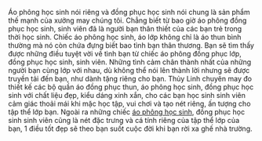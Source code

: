 Áo phông học sinh nói riêng và đồng phục học sinh nói chung là sản phẩm thế mạnh của xưởng may chúng tôi. Chẳng biết từ bao giờ áo phông đồng phục học sinh, sinh viên đã là người bạn thân thiết của các bạn trẻ trong thời học sinh. Chiếc áo phông học sinh, áo lớp không chỉ là áo thun bình thường mà nó còn chứa đựng biết bao tình bạn thân thương. Bạn sẽ tìm thấy được những điều tuyệt vời về tình bạn từ chiếc áo phông đồng phục lớp, đồng phục học sinh, sinh viên. Những tình cảm chân thành nhất của những người bạn cùng lớp với nhau, dù không thể nói lên thành lời nhưng sẽ được truyền tải đến bạn, như dành tặng riêng cho bạn. Thủy Linh chuyên may đo thiết kế các bộ quần áo đồng phục thun, áo phông học sinh, đồng phục học sinh với chất liệu đẹp, kiểu dáng xinh xắn, cho các bạn học sinh sinh viên cảm giác thoải mái khi mặc học tập, vui chơi và tạo nét riêng, ấn tượng cho tập thể lớp bạn. Ngoài ra những chiếc <a href="http://dongphucthuylinh.com/dong-phuc-ao-phong/ao-phong-hoc-sinh">áo phông học sinh</a>, đồng phục học sinh sinh viên cũng là nét đặc trưng và cá tính riêng của tập thể lớp của bạn, 1 điều tốt đẹp sẽ theo bạn suốt cuộc đời khi bạn rời xa ghế nhà trường.
